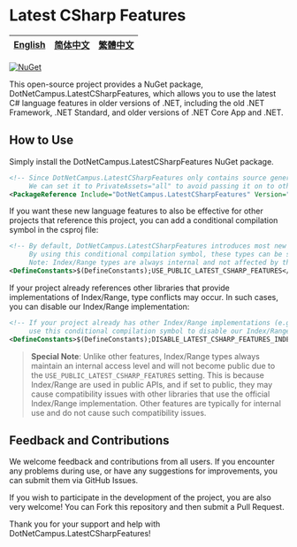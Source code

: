 # Latest CSharp Features

| [English][en] | [简体中文][zh-hans] | [繁體中文][zh-hant] |
| ------------- | ------------------- | ------------------- |

[en]: /README.md
[zh-hans]: /docs/README.zh-hans.md
[zh-hant]: /docs/README.zh-hant.md

[![NuGet](https://img.shields.io/nuget/v/DotNetCampus.LatestCSharpFeatures.svg)](https://www.nuget.org/packages/DotNetCampus.LatestCSharpFeatures)

This open-source project provides a NuGet package, DotNetCampus.LatestCSharpFeatures, which allows you to use the latest C# language features in older versions of .NET, including the old .NET Framework, .NET Standard, and older versions of .NET Core App and .NET.

## How to Use

Simply install the DotNetCampus.LatestCSharpFeatures NuGet package.

```xml
<!-- Since DotNetCampus.LatestCSharpFeatures only contains source generators, it does not introduce any runtime dependencies.
     We can set it to PrivateAssets="all" to avoid passing it on to other projects. -->
<PackageReference Include="DotNetCampus.LatestCSharpFeatures" Version="13.0.0" PrivateAssets="all" />
```

If you want these new language features to also be effective for other projects that reference this project, you can add a conditional compilation symbol in the csproj file:

```xml
<!-- By default, DotNetCampus.LatestCSharpFeatures introduces most new C# features into the current project using the internal modifier.
     By using this conditional compilation symbol, these types can be set to public, allowing other projects referencing this project to also use these new features.
     Note: Index/Range types are always internal and not affected by this setting. See explanation below. -->
<DefineConstants>$(DefineConstants);USE_PUBLIC_LATEST_CSHARP_FEATURES</DefineConstants>
```

If your project already references other libraries that provide implementations of Index/Range, type conflicts may occur. In such cases, you can disable our Index/Range implementation:

```xml
<!-- If your project already has other Index/Range implementations (e.g., through the official System.Runtime.CompilerServices.IndexRange or other third-party libraries),
     use this conditional compilation symbol to disable our Index/Range implementation to avoid type conflicts. -->
<DefineConstants>$(DefineConstants);DISABLE_LATEST_CSHARP_FEATURES_INDEX_RANGE</DefineConstants>
```

> **Special Note**: Unlike other features, Index/Range types always maintain an internal access level and will not become public due to the `USE_PUBLIC_LATEST_CSHARP_FEATURES` setting. This is because Index/Range are used in public APIs, and if set to public, they may cause compatibility issues with other libraries that use the official Index/Range implementation. Other features are typically for internal use and do not cause such compatibility issues.

## Feedback and Contributions

We welcome feedback and contributions from all users. If you encounter any problems during use, or have any suggestions for improvements, you can submit them via GitHub Issues.

If you wish to participate in the development of the project, you are also very welcome! You can Fork this repository and then submit a Pull Request.

Thank you for your support and help with DotNetCampus.LatestCSharpFeatures!
